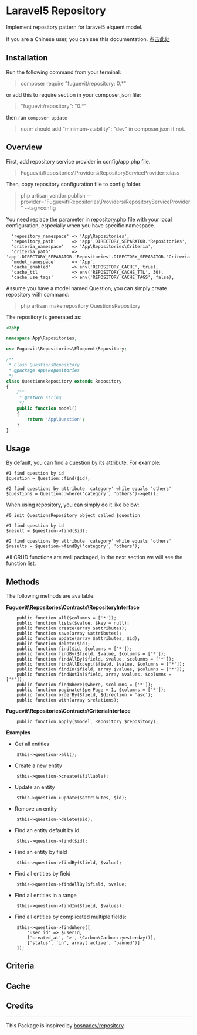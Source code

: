 # Laravel5 Repository

Implement repository pattern for laravel5 elquent model.

If you are a Chinese user, you can see this documentation. [点击此处](https://github.com/fuguevit/repository/blob/master/README_ZH.md)

## Installation

Run the following command from your terminal:

> composer require "fuguevit/repository: 0.*"

or add this to require section in  your composer.json file:

> "fuguevit/repository": "0.*"

then run `composer update`

> *note:* should add "minimum-stability": "dev" in composer.json if not.

## Overview

First, add repository service provider in config/app.php file.

> Fuguevit\Repositories\Providers\RepositoryServiceProvider::class

Then, copy repository configuration file to config folder.

> php artisan vendor:publish --provider="Fuguevit\Repositories\Providers\RepositoryServiceProvider" --tag=config

You need replace the parameter in repository.php file with your local configuration, especially when you have specific namespace.

```
  'repository_namespace' => 'App\Repositories',
  'repository_path' 	 => 'app'.DIRECTORY_SEPARATOR.'Repositories',
  'criteria_namespace'   => 'App\Repositories\Criteria',
  'criteria_path'        => 'app'.DIRECTORY_SEPARATOR.'Repositories'.DIRECTORY_SEPARATOR.'Criteria',
  'model_namespace' 	 => 'App',
  'cache_enabled'   	 => env('REPOSITORY_CACHE', true),
  'cache_ttl'       	 => env('REPOSITORY_CACHE_TTL', 30),
  'cache_use_tags'       => env('REPOSITORY_CACHE_TAGS', false),
```
 
Assume you have a model named Question, you can simply create repository with command: 

> php artisan make:repository QuestionsRepository

The repository is generated as:

```php
<?php

namespace App\Repositories;

use Fuguevit\Repositories\Eloquent\Repository;

/**
 * Class QuestionsRepository
 * @package App\Repositories
 */
class QuestionsRepository extends Repository
{
    /**
     * @return string
     */
    public function model()
    {
        return 'App\Question';
    }
}
```

## Usage

By default, you can find a question by its attribute. For example:

```
#1 find question by id
$question = Question::find($id);

#2 find questions by attribute 'category' while equals 'others'
$questions = Question::where('category', 'others')->get();
```

When using repository, you can simply do it like below:

```
#0 init QuestionsRepository object called $question

#1 find question by id
$result = $question->find($id);

#2 find questions by attribute 'category' while equals 'others'
$results = $question->findBy('category', 'others');
```

All CRUD functions are well packaged, in the next section we will see the function list.

## Methods

The following methods are available:

**Fuguevit\Repositories\Contracts\RepositoryInterface**

```
    public function all($columns = ['*']);
    public function lists($value, $key = null);
    public function create(array $attributes);
    public function save(array $attributes);
    public function update(array $attributes, $id);
    public function delete($id);
    public function find($id, $columns = ['*']);
    public function findBy($field, $value, $columns = ['*']);
    public function findAllBy($field, $value, $columns = ['*']);
    public function findAllExcept($field, $value, $columns = ['*']);
    public function findIn($field, array $values, $columns = ['*']);
    public function findNotIn($field, array $values, $columns = ['*']);
    public function findWhere($where, $columns = ['*']);
    public function paginate($perPage = 1, $columns = ['*']);
    public function orderBy($field, $direction = 'asc');
    public function with(array $relations);
```

**Fuguevit\Repositories\Contracts\CriteriaInterface**

```
    public function apply($model, Repository $repository);
```

**Examples**

- Get all entities

```
    $this->question->all();
```

- Create a new entity

```
    $this->question->create($fillable);
```

- Update an entity

```
    $this->question->update($attributes, $id);
```

- Remove an entity

```
    $this->question->delete($id);
```

- Find an entity default by id

```
    $this->question->find($id);
```

- Find an entity by field

```
    $this->question->findBy($field, $value);
```

- Find all entities by field

```
    $this->question->findAllBy($field, $value;
```

- Find all entities in a range

```
    $this->question->findIn($field, $values);
```

- Find all entities by complicated multiple fields:

```
    $this->question->findWhere([
        'user_id' => $userId,
        ['created_at', '>', \Carbon\Carbon::yesterday()],
        ['status', 'in', array('active', 'banned')]
    ]);
```

## Criteria

## Cache


## Credits
----
This Package is inspired by [bosnadev/repository](https://github.com/bosnadev/repository).